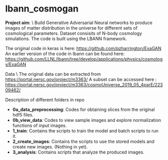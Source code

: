 # lbann_cosmogan

**Project aim**: \\
Build Generative Adversarial Neural networks to produce images of matter distribution in the universe for different sets of cosmological parameters.
Dataset consisits of N-body cosmology simulations.
The code is built using the LBANN framework.

The original code in keras is here: https://github.com/pzharrington/ExaGAN
An earlier version of the code in lbann can be found here: https://github.com/LLNL/lbann/tree/develop/applications/physics/cosmology/ExaGAN

Data \\
The original data can be extracted from https://portal.nersc.gov/project/m3363/
A subset can be accessed here : https://portal.nersc.gov/project/m3363/cosmoUniverse_2019_05_4parE/22309462/

Description of different folders in repo
- **0a_data_preprocessing**:
Codes for obtaining slices from the original hdf5 files.
- **0b_view_data**:
Codes to view sample images and explore normalization functions of input images.
- **1_train**: 
Contains the scripts to train the model and batch scripts to run it.
- **2_create_images**: 
Contains the scripts to use the stored models and create new images. (Nothing in yet).
- **3_analysis**:
Contains scripts that analyze the produced images.
